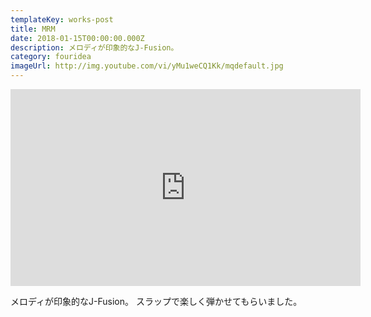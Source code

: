 ```yaml
---
templateKey: works-post
title: MRM
date: 2018-01-15T00:00:00.000Z
description: メロディが印象的なJ-Fusion。
category: fouridea
imageUrl: http://img.youtube.com/vi/yMu1weCQ1Kk/mqdefault.jpg
---
```

<iframe width="560" height="315" src="https://www.youtube.com/embed/yMu1weCQ1Kk" frameBorder="0" allow="accelerometer; autoplay; encrypted-media; gyroscope; picture-in-picture" allowFullScreen></iframe>

メロディが印象的なJ-Fusion。
スラップで楽しく弾かせてもらいました。